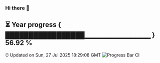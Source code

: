 ### Hi there 👋
⏳ Year progress { █████████████████▁▁▁▁▁▁▁▁▁▁▁▁▁ } 56.92 %
---
⏰ Updated on Sun, 27 Jul 2025 18:29:08 GMT
![Progress Bar CI](https://github.com/liununu/liununu/workflows/Progress%20Bar%20CI/badge.svg)

